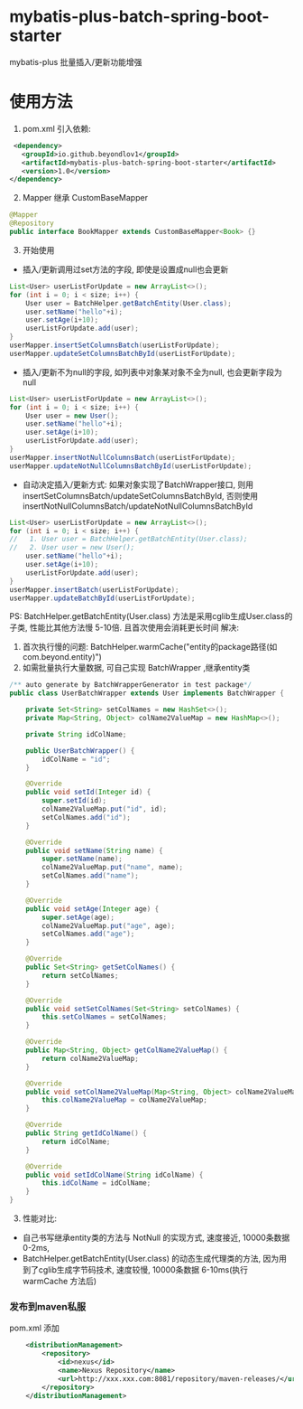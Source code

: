 # mybatis-plus-batch-spring-boot-starter
mybatis-plus 批量插入/更新功能增强

# 使用方法
1. pom.xml 引入依赖:
```xml
 <dependency>
   <groupId>io.github.beyondlov1</groupId>
   <artifactId>mybatis-plus-batch-spring-boot-starter</artifactId>
   <version>1.0</version>
</dependency>
```
2. Mapper 继承 CustomBaseMapper
```java
@Mapper
@Repository
public interface BookMapper extends CustomBaseMapper<Book> {}
```
3. 开始使用
- 插入/更新调用过set方法的字段, 即使是设置成null也会更新
```java
List<User> userListForUpdate = new ArrayList<>();
for (int i = 0; i < size; i++) {
    User user = BatchHelper.getBatchEntity(User.class);
    user.setName("hello"+i);
    user.setAge(i+10);
    userListForUpdate.add(user);
}
userMapper.insertSetColumnsBatch(userListForUpdate);
userMapper.updateSetColumnsBatchById(userListForUpdate);
```
- 插入/更新不为null的字段, 如列表中对象某对象不全为null, 也会更新字段为null
```java
List<User> userListForUpdate = new ArrayList<>();
for (int i = 0; i < size; i++) {
    User user = new User();
    user.setName("hello"+i);
    user.setAge(i+10);
    userListForUpdate.add(user);
}
userMapper.insertNotNullColumnsBatch(userListForUpdate);
userMapper.updateNotNullColumnsBatchById(userListForUpdate);
```
- 自动决定插入/更新方式: 如果对象实现了BatchWrapper接口, 则用 insertSetColumnsBatch/updateSetColumnsBatchById, 否则使用 insertNotNullColumnsBatch/updateNotNullColumnsBatchById
```java
List<User> userListForUpdate = new ArrayList<>();
for (int i = 0; i < size; i++) {
//   1. User user = BatchHelper.getBatchEntity(User.class);
//   2. User user = new User();
    user.setName("hello"+i);
    user.setAge(i+10);
    userListForUpdate.add(user);
}
userMapper.insertBatch(userListForUpdate);
userMapper.updateBatchById(userListForUpdate);
```
PS: BatchHelper.getBatchEntity(User.class) 方法是采用cglib生成User.class的子类, 性能比其他方法慢 5-10倍. 且首次使用会消耗更长时间
解决: 
1. 首次执行慢的问题: BatchHelper.warmCache("entity的package路径(如com.beyond.entity)")
2. 如需批量执行大量数据, 可自己实现 BatchWrapper ,继承entity类
```java
/** auto generate by BatchWrapperGenerator in test package*/
public class UserBatchWrapper extends User implements BatchWrapper {

    private Set<String> setColNames = new HashSet<>();
    private Map<String, Object> colName2ValueMap = new HashMap<>();

    private String idColName;

    public UserBatchWrapper() {
        idColName = "id";
    }

    @Override
    public void setId(Integer id) {
        super.setId(id);
        colName2ValueMap.put("id", id);
        setColNames.add("id");
    }

    @Override
    public void setName(String name) {
        super.setName(name);
        colName2ValueMap.put("name", name);
        setColNames.add("name");
    }

    @Override
    public void setAge(Integer age) {
        super.setAge(age);
        colName2ValueMap.put("age", age);
        setColNames.add("age");
    }

    @Override
    public Set<String> getSetColNames() {
        return setColNames;
    }

    @Override
    public void setSetColNames(Set<String> setColNames) {
        this.setColNames = setColNames;
    }

    @Override
    public Map<String, Object> getColName2ValueMap() {
        return colName2ValueMap;
    }

    @Override
    public void setColName2ValueMap(Map<String, Object> colName2ValueMap) {
        this.colName2ValueMap = colName2ValueMap;
    }

    @Override
    public String getIdColName() {
        return idColName;
    }

    @Override
    public void setIdColName(String idColName) {
        this.idColName = idColName;
    }
}
```
3. 性能对比: 
- 自己书写继承entity类的方法与 NotNull 的实现方式, 速度接近, 10000条数据 0-2ms,
- BatchHelper.getBatchEntity(User.class) 的动态生成代理类的方法, 因为用到了cglib生成字节码技术, 速度较慢, 10000条数据 6-10ms(执行 warmCache 方法后)

### 发布到maven私服
pom.xml 添加
```xml
    <distributionManagement>
        <repository>
            <id>nexus</id>
            <name>Nexus Repository</name>
            <url>http://xxx.xxx.com:8081/repository/maven-releases/</url>
        </repository>
    </distributionManagement>
```